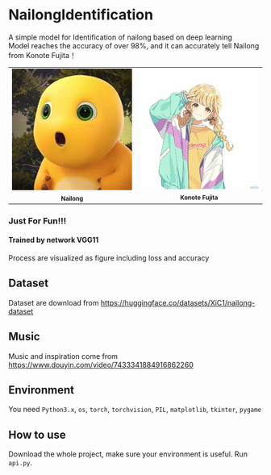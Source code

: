 # NailongIdentification
A simple model for Identification of nailong based on deep learning  
Model reaches the accuracy of over 98%, and it can accurately tell Nailong from Konote Fujita！  
<table>
  <tr>
    <td align="center">
      <img src="pictures/1.jpg" alt="Nailong" width="300"><br>
      <sub><b>Nailong</b></sub>
    </td>
    <td align="center">
      <img src="pictures/2.jpg" alt="Konote Fujita" width="300"><br>
      <sub><b>Konote Fujita</b></sub>
    </td>
  </tr>
</table>    

### Just For Fun!!!  
#### Trained by network VGG11   
Process are visualized as figure including loss and accuracy  
## Dataset  
Dataset are download from https://huggingface.co/datasets/XiC1/nailong-dataset  
## Music  
Music and inspiration come from https://www.douyin.com/video/7433341884916862260
## Environment  
You need `Python3.x`, `os`, `torch`, `torchvision`, `PIL`, `matplotlib`, `tkinter`, `pygame`  
## How to use  
Download the whole project, make sure your environment is useful. Run `api.py`.  
